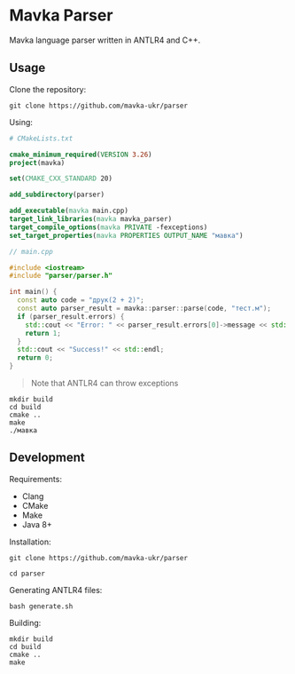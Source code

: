 # Mavka Parser

Mavka language parser written in ANTLR4 and C++.

## Usage

Clone the repository:

```shell
git clone https://github.com/mavka-ukr/parser
```

Using:

```CMake
# CMakeLists.txt

cmake_minimum_required(VERSION 3.26)
project(mavka)

set(CMAKE_CXX_STANDARD 20)

add_subdirectory(parser)

add_executable(mavka main.cpp)
target_link_libraries(mavka mavka_parser)
target_compile_options(mavka PRIVATE -fexceptions)
set_target_properties(mavka PROPERTIES OUTPUT_NAME "мавка")
```

```c++
// main.cpp

#include <iostream>
#include "parser/parser.h"

int main() {
  const auto code = "друк(2 + 2)";
  const auto parser_result = mavka::parser::parse(code, "тест.м");
  if (parser_result.errors) {
    std::cout << "Error: " << parser_result.errors[0]->message << std::endl;
    return 1;
  }
  std::cout << "Success!" << std::endl;
  return 0;
}
```

> Note that ANTLR4 can throw exceptions

```shell
mkdir build
cd build
cmake ..
make
./мавка
```

## Development

Requirements:

- Clang
- CMake
- Make
- Java 8+

Installation:

```shell
git clone https://github.com/mavka-ukr/parser

cd parser
```

Generating ANTLR4 files:

```shell
bash generate.sh
```

Building:

```shell
mkdir build
cd build
cmake ..
make
```